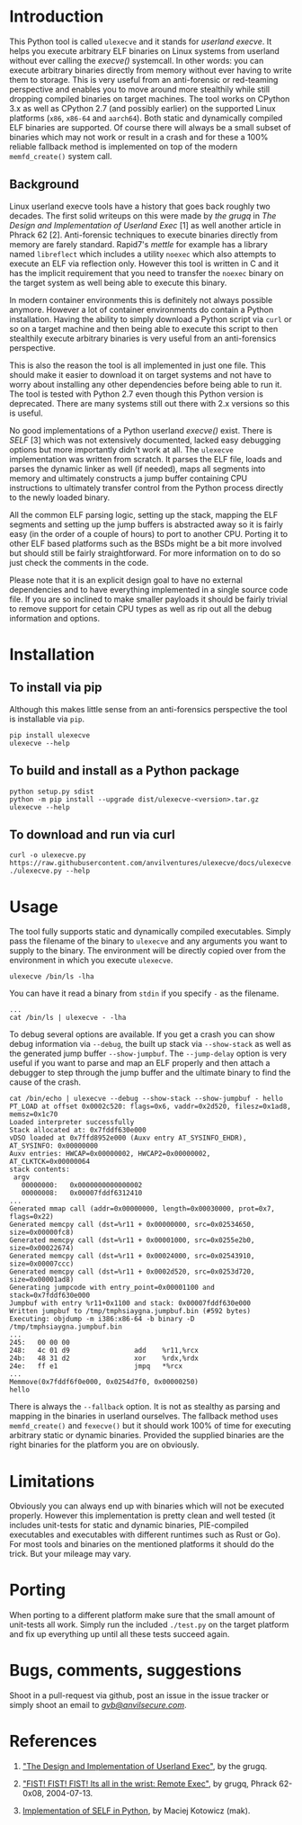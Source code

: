 # Introduction

This Python tool is called `ulexecve` and it stands for *userland execve*. It helps you execute arbitrary ELF binaries on Linux systems from userland without ever calling the *execve()* systemcall. In other words: you can execute arbitrary binaries directly from memory without ever having to write them to storage. This is very useful from an anti-forensic or red-teaming perspective and enables you to move around more stealthily while still dropping compiled binaries on target machines. The tool works on CPython 3.x as well as CPython 2.7 (and possibly earlier) on the supported Linux platforms (`x86`, `x86-64` and `aarch64`). Both static and dynamically compiled ELF binaries are supported. Of course there will always be a small subset of binaries which may not work or result in a crash and for these a 100% reliable fallback method is implemented on top of the modern `memfd_create()` system call.

## Background

Linux userland execve tools have a history that goes back roughly two decades. The first solid writeups on this were made by *the grugq* in *The Design and Implementation of Userland Exec* [1] as well another article in Phrack 62 [2]. Anti-forensic techniques to execute binaries directly from memory are farely standard. Rapid7's *mettle* for example has a library named `libreflect` which includes a utility `noexec` which also attempts to execute an ELF via reflection only. However this tool is written in C and it has the implicit requirement that you need to transfer the `noexec` binary on the target system as well being able to execute this binary.

In modern container environments this is definitely not always possible anymore. However a lot of container environments do contain a Python installation. Having the ability to simply download a Python script via `curl` or so on a target machine and then being able to execute this script to then stealthily execute arbitrary binaries is very useful from an anti-forensics perspective.

This is also the reason the tool is all implemented in just one file. This should make it easier to download it on target systems and not have to worry about installing any other dependencies before being able to run it. The tool is tested with Python 2.7 even though this Python version is deprecated. There are many systems still out there with 2.x versions so this is useful.

No good implementations of a Python userland *execve()* exist. There is *SELF* [3] which was not extensively documented, lacked easy debugging options but more importantly didn't work at all. The `ulexecve` implementation was written from scratch. It parses the ELF file, loads and parses the dynamic linker as well (if needed), maps all segments into memory and ultimately constructs a jump buffer containing CPU instructions to ultimately transfer control from the Python process directly to the newly loaded binary.

All the common ELF parsing logic, setting up the stack, mapping the ELF segments and setting up the jump buffers is abstracted away so it is fairly easy (in the order of a couple of hours) to port to another CPU. Porting it to other ELF based platforms such as the BSDs might be a bit more involved but should still be fairly straightforward. For more information on to do so just check the comments in the code.

Please note that it is an explicit design goal to have no external dependencies and to have everything implemented in a single source code file. If you are so inclined to make smaller payloads it should be fairly trivial to remove support for cetain CPU types as well as rip out all the debug information and options.

# Installation

## To install via pip

Although this makes little sense from an anti-forensics perspective the tool is installable via `pip`.

```
pip install ulexecve
ulexecve --help
```

## To build and install as a Python package

```
python setup.py sdist
python -m pip install --upgrade dist/ulexecve-<version>.tar.gz
ulexecve --help
```

## To download and run via curl
```
curl -o ulexecve.py https://raw.githubusercontent.com/anvilventures/ulexecve/docs/ulexecve.py
./ulexecve.py --help
```

# Usage

The tool fully supports static and dynamically compiled executables. Simply pass the filename of the binary to `ulexecve` and any arguments you want to supply to the binary. The environment will be directly copied over from the environment in which you execute `ulexecve`.

```
ulexecve /bin/ls -lha
```

You can have it read a binary from `stdin` if you specify `-` as the filename.

```
...
cat /bin/ls | ulexecve - -lha
```

To debug several options are available. If you get a crash you can show debug information via `--debug`, the built up stack via `--show-stack` as well as the generated jump buffer `--show-jumpbuf`. The `--jump-delay` option is very useful if you want to parse and map an ELF properly and then attach a debugger to step through the jump buffer and the ultimate binary to find the cause of the crash.


```
cat /bin/echo | ulexecve --debug --show-stack --show-jumpbuf - hello
PT_LOAD at offset 0x0002c520: flags=0x6, vaddr=0x2d520, filesz=0x1ad8, memsz=0x1c70
Loaded interpreter successfully
Stack allocated at: 0x7fddf630e000
vDSO loaded at 0x7ffd8952e000 (Auxv entry AT_SYSINFO_EHDR), AT_SYSINFO: 0x00000000
Auxv entries: HWCAP=0x00000002, HWCAP2=0x00000002, AT_CLKTCK=0x00000064
stack contents:
 argv
   00000000:   0x0000000000000002
   00000008:   0x00007fddf6312410
...
Generated mmap call (addr=0x00000000, length=0x00030000, prot=0x7, flags=0x22)
Generated memcpy call (dst=%r11 + 0x00000000, src=0x02534650, size=0x00000fc8)
Generated memcpy call (dst=%r11 + 0x00001000, src=0x0255e2b0, size=0x00022674)
Generated memcpy call (dst=%r11 + 0x00024000, src=0x02543910, size=0x00007ccc)
Generated memcpy call (dst=%r11 + 0x0002d520, src=0x0253d720, size=0x00001ad8)
Generating jumpcode with entry_point=0x00001100 and stack=0x7fddf630e000
Jumpbuf with entry %r11+0x1100 and stack: 0x00007fddf630e000
Written jumpbuf to /tmp/tmphsiaygna.jumpbuf.bin (#592 bytes)
Executing: objdump -m i386:x86-64 -b binary -D /tmp/tmphsiaygna.jumpbuf.bin
...
245:   00 00 00
248:   4c 01 d9                add    %r11,%rcx
24b:   48 31 d2                xor    %rdx,%rdx
24e:   ff e1                   jmpq   *%rcx
...
Memmove(0x7fddf6f0e000, 0x0254d7f0, 0x00000250)
hello
```

There is always the `--fallback` option. It is not as stealthy as parsing and mapping in the binaries in userland ourselves. The fallback method uses `memfd_create()` and `fexecve()` but it should work 100% of time for executing arbitrary static or dynamic binaries. Provided the supplied binaries are the right binaries for the platform you are on obviously.

# Limitations

Obviously you can always end up with binaries which will not be executed properly. However this implementation is pretty clean and well tested (it includes unit-tests for static and dynamic binaries, PIE-compiled executables and executables with different runtimes such as Rust or Go). For most tools and binaries on the mentioned platforms it should do the trick. But your mileage may vary.

# Porting

When porting to a different platform make sure that the small amount of unit-tests all work. Simply run the included `./test.py` on the target platform and fix up everything up until all these tests succeed again.

# Bugs, comments, suggestions

Shoot in a pull-request via github, post an issue in the issue tracker or simply shoot an email to *gvb@anvilsecure.com*.

# References

1. ["The Design and Implementation of Userland Exec"](https://github.com/grugq/grugq.github.com/blob/master/docs/ul_exec.txt), by the grugq. 

2. ["FIST! FIST! FIST! Its all in the wrist: Remote Exec"](http://phrack.org/issues/62/8.html), by grugq, Phrack 62-0x08, 2004-07-13.

3. [Implementation of SELF in Python](https://github.com/mak/pyself), by Maciej Kotowicz (mak).

